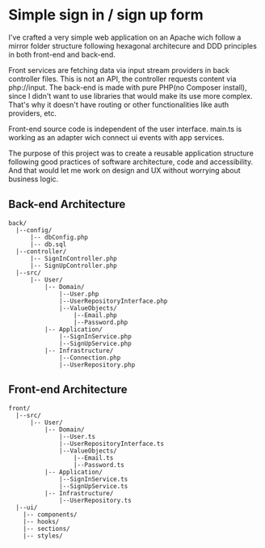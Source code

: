 # Simple sign in / sign up form
I've crafted a very simple web application on an Apache wich follow a mirror folder structure following hexagonal architecure and DDD principles in both front-end and back-end.

Front services are fetching data via input stream providers in back controller files. This is not an API, the controller requests content via php://input. The back-end is made with pure PHP(no Composer install), since I didn't want to use libraries that would make its use more complex. That's why it doesn't have routing or other functionalities like auth providers, etc.

Front-end source code is independent of the user interface. main.ts is working as an adapter wich connect ui events with app services. 

The purpose of this project was to create a reusable application structure following good practices of software architecture, code and accessibility. And that would let me work on design and UX without worrying about business logic.


## Back-end Architecture
```
back/
  |--config/
      |-- dbConfig.php
      |-- db.sql
  |--controller/
      |-- SignInController.php
      |-- SignUpController.php
  |--src/
      |-- User/
          |-- Domain/
              |--User.php
              |--UserRepositoryInterface.php
              |--ValueObjects/
                  |--Email.php
                  |--Password.php
          |-- Application/
              |--SignInService.php
              |--SignUpService.php
          |-- Infrastructure/
              |--Connection.php
              |--UserRepository.php
```

## Front-end Architecture
```
front/
  |--src/
      |-- User/
          |-- Domain/
              |--User.ts
              |--UserRepositoryInterface.ts
              |--ValueObjects/
                  |--Email.ts
                  |--Password.ts
          |-- Application/
              |--SignInService.ts
              |--SignUpService.ts
          |-- Infrastructure/
              |--UserRepository.ts
  |--ui/
    |-- components/
    |-- hooks/
    |-- sections/
    |-- styles/
```

